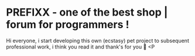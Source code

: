 # PREFIXX - one of the best shop | forum for programmers !
Hi everyone, i start developing this own (ecstasy) pet project to subsequent professional work, i think you read it and thank's for you 🖤 <P 
